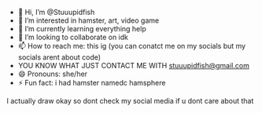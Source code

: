 - 👋 Hi, I’m @Stuuupidfish
- 👀 I’m interested in hamster, art, video game
- 🌱 I’m currently learning everything help
- 💞️ I’m looking to collaborate on idk
- 📫 How to reach me: this ig (you can conatct me on my socials but my socials arent about code)
- YOU KNOW WHAT JUST CONTACT ME WITH stuuupidfish@gmail.com
- 😄 Pronouns: she/her
- ⚡ Fun fact: i had hamster namedc hamsphere

I actually draw okay so dont check my social media if u dont care about that

<!---
Stuuupidfish/Stuuupidfish is a ✨ special ✨ repository because its `README.md` (this file) appears on your GitHub profile.
You can click the Preview link to take a look at your changes.
--->
